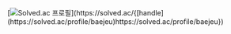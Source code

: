 [![Solved.ac
프로필](http://mazassumnida.wtf/api/v2/generate_badge?boj={[handle](https://www.acmicpc.net/user/baejeu)https://www.acmicpc.net/user/baejeu})](https://solved.ac/{[handle](https://solved.ac/profile/baejeu)https://solved.ac/profile/baejeu})
